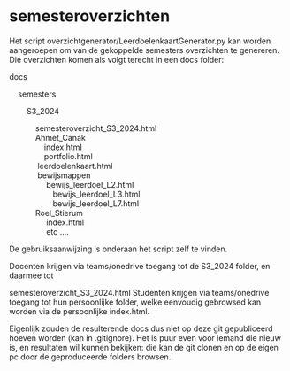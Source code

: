 # semesteroverzichten

Het script overzichtgenerator/LeerdoelenkaartGenerator.py kan worden aangeroepen om van de gekoppelde semesters overzichten te genereren. Die overzichten komen als volgt terecht in een docs folder:

docs

    semesters   

        S3_2024   

            semesteroverzicht_S3_2024.html    
            Ahmet_Canak   
                index.html   
                portfolio.html   
                leerdoelenkaart.html   
                bewijsmappen   
                    bewijs_leerdoel_L2.html   
                    bewijs_leerdoel_L3.html   
                    bewijs_leerdoel_L7.html   
            Roel_Stierum   
                 index.html   
                 etc ....   

De gebruiksaanwijzing is onderaan het script zelf te vinden.   

Docenten krijgen via teams/onedrive toegang tot de S3_2024 folder, en daarmee tot    

semesteroverzicht_S3_2024.html
Studenten krijgen via teams/onedrive toegang tot hun persoonlijke folder, welke eenvoudig gebrowsed kan worden via de persoonlijke index.html.

Eigenlijk zouden de resulterende docs dus niet op deze git gepubliceerd hoeven worden (kan in .gitignore).
Het is puur even voor iemand die nieuw is, en resultaten wil kunnen bekijken: die kan de git clonen en op 
de eigen pc door de geproduceerde folders browsen.
